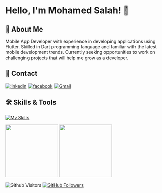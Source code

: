 # Hello, I'm Mohamed Salah! 👋

## 🚀 About Me

Mobile App Developer with experience in developing applications using Flutter. Skilled in Dart programming language and familiar with the latest mobile development trends. Currently seeking opportunities to work on challenging projects that will help me grow as a developer.

## 🔗 Contact
<!--
[![portfolio](https://img.shields.io/badge/my_portfolio-000?style=for-the-badge&logo=ko-fi&logoColor=white)](https://portfolio.com/) 
-->
[![linkedin](https://img.shields.io/badge/linkedin-0A66C2?style=for-the-badge&logo=linkedin&logoColor=white)](https://www.linkedin.com/in/mohamed-salah-4b93ba232/)
[![facebook](https://img.shields.io/badge/facebook-3B5998?style=for-the-badge&logo=facebook&logoColor=white)](https://www.facebook.com/mohamed.fox.73997)
[![Gmail](https://img.shields.io/badge/-GMAIL-D14836?style=for-the-badge&logo=gmail&logoColor=white)](mailto:mohamedsalah123142@gmail.com)




## 🛠 Skills & Tools

[![My Skills](https://skillicons.dev/icons?i=flutter,dart,java,kotlin,androidstudio,vscode,firebase,git,github,py,md,postman,figma,sqlite&perline=15&theme=dark)](https://skillicons.dev)

<p>
<img src="https://github-readme-stats.vercel.app/api?username=MohamedSla7&count_private=true&show_icons=true&theme=dark&include_all_commits=true&raw=true&border_radius=8" height="165em"/>
<img src="https://github-readme-stats.vercel.app/api/top-langs/?username=MohamedSla7&show_icons=true&layout=compact&cache_seconds=1800&langs_count=8&theme=dark&count_private=true&show_icons=true&border_radius=8" height="165em"/>
</p>

![Github Visitors](https://komarev.com/ghpvc/?username=MohamedSla7&label=PROFILE+VIEWS)
[![GitHub Followers](https://img.shields.io/github/followers/MohamedSla7.svg?style=social&label=Followers)](https://github.com/MohamedSla7?tab=followers)
<!--
[![Top Used Languages](https://github-readme-stats.vercel.app/api/top-langs/?username=MohamedSla7&langs_count=5)](https://github.com/MohamedSla7/MohamedSla7) -->
<!--
[![My Languages (By Files Size)](https://github-readme-stats.vercel.app/api/top-langs/?username=MohamedSla7&layout=compact&langs_count=8)](https://github.com/MohamedSla7/MohamedSla7) -->

<!--
**MohamedSla7/MohamedSla7** is a ✨ _special_ ✨ repository because its `README.md` (this file) appears on your GitHub profile.

Here are some ideas to get you started:

- 🔭 I’m currently working on ...
- 🌱 I’m currently learning ...
- 👯 I’m looking to collaborate on ...
- 🤔 I’m looking for help with ...
- 💬 Ask me about ...
- 📫 How to reach me: ...
- 😄 Pronouns: ...
- ⚡ Fun fact: ...
-->
